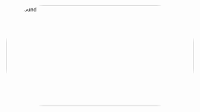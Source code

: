 <!DOCTYPE html>
<html>
<head>
<meta charset="ISO-8859-1">
<title>Index</title>

</head>
<body >
<div class="container border border-danger">
 <div class="d-flex m-1 p-1">
 <img src="https://encrypted-tbn0.gstatic.com/images?q=tbn:ANd9GcQRL_77dBC3Oj4mQjL1CUJDrmOinbZBxR0PVw&usqp=CAU" style="height: 270px;width:100%;border-radius: 100px 100px;" alt="not found">
   </div> 
</div>
  </body>
</html>
